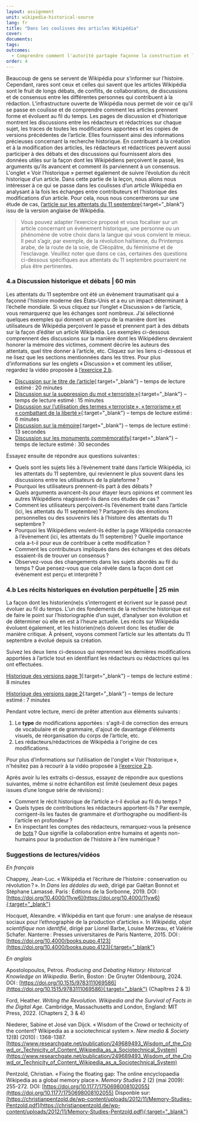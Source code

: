 ```yaml
---
layout: assignment
unit: wikipedia-historical-source 
lang: fr
title: "Dans les coulisses des articles Wikipédia"
cover:
documents:
tags:
outcomes: 
  - Comprendre comment l'autorité partagée façonne la construction et l'évolution des récits historiques dans Wikipédia 
order: 4
---
```

Beaucoup de gens se servent de Wikipédia pour s’informer sur l’histoire. Cependant, rares sont ceux et celles qui savent que les articles Wikipédia sont le fruit de longs débats, de conflits, de collaborations, de discussions et de consensus entre les différentes personnes qui contribuent à la rédaction. L’infrastructure ouverte de Wikipédia nous permet de voir ce qu'il se passe en coulisse et de comprendre comment les articles prennent forme et évoluent au fil du temps. Les pages de discussion et d’historique montrent les discussions entre les rédacteurs et rédactrices sur chaque sujet, les traces de toutes les modifications apportées et les copies de versions précédentes de l’article. Elles fournissent ainsi des informations précieuses concernant la recherche historique. En contribuant à la création et à la modification des articles, les rédacteurs et rédactrices peuvent aussi participer à des débats et des discussions qui fournissent alors des données utiles sur la façon dont les Wikipédiens perçoivent le passé, les arguments qu'ils avancent et comment ils parviennent à un consensus. L'onglet « Voir l’historique » permet également de suivre l’évolution du récit historique d’un article. Dans cette partie de la leçon, nous allons nous intéresser à ce qui se passe dans les coulisses d’un article Wikipédia en analysant à la fois les échanges entre contributeurs et l’historique des modifications d’un article. Pour cela, nous nous concentrerons sur une étude de cas, [l’article sur les attentats du 11 septembre](https://en.wikipedia.org/wiki/September_11_attacks){:target="_blank"} issu de la version anglaise de Wikipédia.

> Vous pouvez adapter l’exercice proposé et vous focaliser sur un article concernant un évènement historique, une personne ou un phénomène de votre choix dans la langue qui vous convient le mieux. Il peut s’agir, par exemple, de la révolution haïtienne, du Printemps arabe, de la route de la soie, de Cléopâtre, du féminisme et de l’esclavage. Veuillez noter que dans ce cas, certaines des questions ci-dessous spécifiques aux attentats du 11 septembre pourraient ne plus être pertinentes.


<!-- more -->

<!-- briefing-student -->

### 4.a Discussion historique et débats | 60 min 
<!-- section-contents -->

Les attentats du 11 septembre ont été un évènement traumatisant qui a façonné l'histoire moderne des États-Unis et a eu un impact déterminant à l’échelle mondiale. Si vous cliquez sur l’onglet «&#x202F;Discussion&#x202F;» de l’article, vous remarquerez que les échanges sont nombreux. J’ai sélectionné quelques exemples qui donnent un aperçu de la manière dont les utilisateurs de Wikipédia perçoivent le passé et prennent part à des débats sur la façon d’éditer un article Wikipédia. Les exemples ci-dessous comprennent des discussions sur la manière dont les Wikipédiens devraient honorer la mémoire des victimes, comment décrire les auteurs des attentats, quel titre donner à l’article, etc. Cliquez sur les liens ci-dessous et ne lisez que les sections mentionnées dans les titres. Pour plus d’informations sur les onglets «&#x202F;Discussion&#x202F;» et comment les utiliser, regardez la vidéo proposée à [l’exercice 2.b](/#assignment-02-exploring-infrastructure.fr).

- [Discussion sur le titre de l’article](https://en.wikipedia.org/wiki/Talk:September_11_attacks/Archive_3#Article_Title){:target="_blank"} – temps de lecture estimé&#x202F;: 20 minutes
- [Discussion sur la suppression du mot «&#x202F;terroriste&#x202F;»](https://en.wikipedia.org/wiki/Talk:September_11_attacks/Archive_7#Deleting_terrorist){:target="_blank"} – temps de lecture estimé&#x202F;: 15 minutes 
- [Discussion sur l’utilisation des termes «&#x202F;terroriste&#x202F;», «&#x202F;terrorisme&#x202F;» et «&#x202F;combattant de la liberté&#x202F;»](https://en.wikipedia.org/wiki/Talk:September_11_attacks/Archive_11#%22Terrorist%22,_%22terrorism%22_and_%22freedom_fighter%22){:target="_blank"} – temps de lecture estimé&#x202F;: 6 minutes 
- [Discussion sur la mémoire](https://en.wikipedia.org/wiki/Talk:September_11_attacks/Archive_13#In_Memorium){:target="_blank"} – temps de lecture estimé&#x202F;: 13 secondes  
- [Discussion sur les monuments commémoratifs](https://en.wikipedia.org/wiki/Talk:September_11_attacks/Archive_21#Memorial){:target="_blank"} – temps de lecture estimé&#x202F;: 30 secondes  

Essayez ensuite de répondre aux questions suivantes&#x202F;:

- Quels sont les sujets liés à l’évènement traité dans l’article Wikipédia, ici les attentats du 11 septembre, qui reviennent le plus souvent dans les discussions entre les utilisateurs de la plateforme&#x202F;?
- Pourquoi les utilisateurs prennent-ils part à des débats&#x202F;?
- Quels arguments avancent-ils pour étayer leurs opinions et comment les autres Wikipédiens réagissent-ils dans ces études de cas&#x202F;?
- Comment les utilisateurs perçoivent-ils l’évènement traité dans l’article (ici, les attentats du 11 septembre)&#x202F;? Partagent-ils des émotions personnelles ou des souvenirs liés à l’histoire des attentats du 11 septembre&#x202F;?
- Pourquoi les Wikipédiens veulent-ils éditer la page Wikipédia consacrée à l’évènement (ici, les attentats du 11 septembre)&#x202F;? Quelle importance cela a-t-il pour eux de contribuer à cette modification ?
- Comment les contributeurs impliqués dans des échanges et des débats essaient-ils de trouver un consensus&#x202F;?
- Observez-vous des changements dans les sujets abordés au fil du temps&#x202F;? Que pensez-vous que cela révèle dans la façon dont cet évènement est perçu et interprété&#x202F;?

<!-- section -->

### 4.b Les récits historiques en évolution perpétuelle | 25 min
<!-- section-contents -->

La façon dont les historien(ne)s s’interrogent et écrivent sur le passé peut évoluer au fil du temps. L'un des fondements de la recherche historique est de faire le point sur l’historiographie d’un sujet, d’analyser son évolution et de déterminer où elle en est à l’heure actuelle. Les récits sur Wikipédia évoluent également, et les historien(ne)s doivent donc les étudier de manière critique. À présent, voyons comment l’article sur les attentats du 11 septembre a évolué depuis sa création.

Suivez les deux liens ci-dessous qui reprennent les dernières modifications apportées à l’article tout en identifiant les rédacteurs ou rédactrices qui les ont effectuées.

[Historique des versions page 1](https://en.wikipedia.org/w/index.php?title=September_11_attacks&action=history&dir=prev&offset=20231126232142%7C1187018579){:target="_blank"} – temps de lecture estimé&#x202F;: 8 minutes 

[Historique des versions page 2](https://en.wikipedia.org/w/index.php?title=September_11_attacks&action=history&offset=20231127221517%7C1187170755){:target="_blank"} – temps de lecture estimé&#x202F;: 7 minutes 

Pendant votre lecture, merci de prêter attention aux éléments suivants&#x202F;:

1.  Le **type** de modifications apportées&#x202F;: s'agit-il de correction des erreurs de vocabulaire et de grammaire, d'ajout de davantage d’éléments visuels, de réorganisation du corps de l’article, etc.
2.  Les rédacteurs/rédactrices de Wikipédia à l'origine de ces modifications.

Pour plus d’informations sur l’utilisation de l'onglet «&#x202F;Voir l’historique&#x202F;», n'hésitez pas à recourir à la vidéo proposée à [l’exercice 2.b](/#assignment-02-exploring-infrastructure.fr).

Après avoir lu les extraits ci-dessus, essayez de répondre aux questions suivantes, même si notre échantillon est limité (seulement deux pages issues d’une longue série de révisions)&#x202F;:

- Comment le récit historique de l’article a-t-il évolué au fil du temps&#x202F;?
- Quels types de contributions les rédacteurs apportent-ils&#x202F;? Par exemple, corrigent-ils les fautes de grammaire et d’orthographe ou modifient-ils l’article en profondeur&#x202F;?
- En inspectant les comptes des rédacteurs, remarquez-vous la présence de [bots](https://fr.wikipedia.org/wiki/Bot_de_Wikip%C3%A9dia)&#x202F;? Que signifie la collaboration entre humains et agents non-humains pour la production de l'histoire à l'ère numérique&#x202F;?

<!-- section -->

### Suggestions de lectures/vidéos
<!-- section-contents --> 

_En français_

Chappey, Jean-Luc. «&#x202F;Wikipédia et l’écriture de l’histoire&#x202F;: conservation ou révolution&#x202F;?&#x202F;». In _Dans les dédales du web_, dirigé par Gaëtan Bonnot et Stéphane Lamassé. Paris&#x202F;: Éditions de la Sorbonne, 2019. DOI&#x202F;: [https://doi.org/10.4000/11yw6](https://doi.org/10.4000/11yw6){:target="_blank"}

Hocquet, Alexandre. «&#x202F;Wikipédia en tant que forum&#x202F;: une analyse de réseaux sociaux pour l’ethnographie de la production d’articles&#x202F;». In _Wikipédia, objet scientifique non identifié_, dirigé par Lionel Barbe, Louise Merzeau, et Valérie Schafer. Nanterre&#x202F;: Presses universitaires de Paris Nanterre, 2015. DOI&#x202F;: [https://doi.org/10.4000/books.pupo.4123](https://doi.org/10.4000/books.pupo.4123){:target="_blank"}

_En anglais_

Apostolopoulos, Petros. _Producing and Debating History: Historical Knowledge on Wikipedia_. Berlin, Boston&#x202F;: De Gruyter Oldenbourg, 2024. DOI&#x202F;: [https://doi.org/10.1515/9783111069586](https://doi.org/10.1515/9783111069586){:target="_blank"} (Chapîtres 2 & 3)

Ford, Heather. _Writing the Revolution. Wikipedia and the Survival of Facts in the Digital Age_. Cambridge, Massachusetts and London, England: MIT Press, 2022. (Chapters 2, 3 & 4)

Niederer, Sabine et José van Dijck. «&#x202F;Wisdom of the Crowd or technicity of the content? Wikipedia as a sociotechnical system&#x202F;». _New media & Society_ 12(8) (2010)&#x202F;: 1368-1387. [https://www.researchgate.net/publication/249689493_Wisdom_of_the_Crowd_or_Technicity_of_Content_Wikipedia_as_a_Sociotechnical_System](https://www.researchgate.net/publication/249689493_Wisdom_of_the_Crowd_or_Technicity_of_Content_Wikipedia_as_a_Sociotechnical_System)

Pentzold, Christian. «&#x202F;Fixing the floating gap: The online encyclopaedia Wikipedia as a global memory place&#x202F;». _Memory Studies_ 2 (2) (mai 2009): 255-272. DOI: [https://doi.org/10.1177/1750698008102055](https://doi.org/10.1177/1750698008102055) 
Disponble sur: [https://christianpentzold.de/wp-content/uploads/2012/11/Memory-Studies-Pentzold.pdf](https://christianpentzold.de/wp-content/uploads/2012/11/Memory-Studies-Pentzold.pdf){:target="_blank"} 



<!--Phillips, Murray G. 2015. “Wikipedia and History: A Worthwhile Partnership in the Digital Era?” *Rethinking History* 20 (4): 523–43. doi:10.1080/13642529.2015.1091566. Available at: [https://core.ac.uk/download/pdf/43380919.pdf](https://core.ac.uk/download/pdf/43380919.pdf){:target="_blank"}-->  

<!-- briefing-teacher -->

